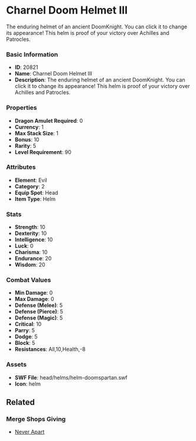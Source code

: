 # Charnel Doom Helmet III

The enduring helmet of an ancient DoomKnight. You can click it to change its appearance! This helm is proof of your victory over Achilles and Patrocles.

### Basic Information

- **ID**: 20821
- **Name**: Charnel Doom Helmet III
- **Description**: The enduring helmet of an ancient DoomKnight. You can click it to change its appearance! This helm is proof of your victory over Achilles and Patrocles.

### Properties

- **Dragon Amulet Required**: 0
- **Currency**: 1
- **Max Stack Size**: 1
- **Bonus**: 10
- **Rarity**: 5
- **Level Requirement**: 90

### Attributes

- **Element**: Evil
- **Category**: 2
- **Equip Spot**: Head
- **Item Type**: Helm

### Stats

- **Strength**: 10
- **Dexterity**: 10
- **Intelligence**: 10
- **Luck**: 0
- **Charisma**: 10
- **Endurance**: 20
- **Wisdom**: 20

### Combat Values

- **Min Damage**: 0
- **Max Damage**: 0
- **Defense (Melee)**: 5
- **Defense (Pierce)**: 5
- **Defense (Magic)**: 5
- **Critical**: 10
- **Parry**: 5
- **Dodge**: 5
- **Block**: 5
- **Resistances**: All,10,Health,-8

### Assets

- **SWF File**: head/helms/helm-doomspartan.swf
- **Icon**: helm

## Related

### Merge Shops Giving

- [Never Apart](../merge-shops/364-never-apart.md)

